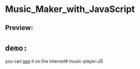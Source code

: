 # Music_Maker_with_JavaScript

## Preview: 

# `demo:` 
you can [see](https://music-play-js1805.netlify.app/) it on the internet# music-player-JS
